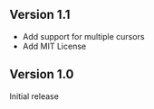 ## Version 1.1

+ Add support for multiple cursors
+ Add MIT License

## Version 1.0

Initial release
